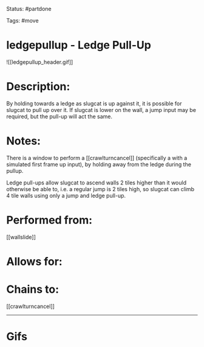 Status: #partdone 

Tags: #move

# ledgepullup - Ledge Pull-Up
![[ledgepullup_header.gif]]
# Description:
By holding towards a ledge as slugcat is up against it, it is possible for slugcat to pull up over it. If slugcat is lower on the wall, a jump input may be required, but the pull-up will act the same.

# Notes:
There is a window to perform a [[crawlturncancel]] (specifically a with a simulated first frame up input), by holding away from the ledge during the pullup.

Ledge pull-ups allow slugcat to ascend walls 2 tiles higher than it would otherwise be able to, i.e. a regular jump is 2 tiles high, so slugcat can climb 4 tile walls using only a jump and ledge pull-up.

# Performed from:
[[wallslide]]

# Allows for:


# Chains to:
[[crawlturncancel]]

___
# Gifs
